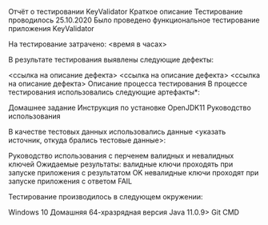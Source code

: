 Отчёт о тестировании KeyValidator
Краткое описание
Тестирование проводилось 25.10.2020
Было проведено функциональное тестирование приложения KeyValidator 

На тестирование затрачено: <время в часах>

В результате тестирования выявлены следующие дефекты:

<ссылка на описание дефекта>
<ссылка на описание дефекта>
<ссылка на описание дефекта>
Описание процесса тестирования
В процессе тестирования использовались следующие артефакты*:

Домашнее задание
Инструкция по установке OpenJDK11
Руководство использования 


В качестве тестовых данных использовались данные <указать источник, откуда брались тестовые данные>:

Руководство использования с перченем валидных и невалидных ключей
Ожидаемые результаты:
валидные ключи проходять при запуске приложения с результатом OK
невалидные ключи проходят при запуске приложения с ответом FAIL

Тестирование производилось в следующем окружении:

Windows 10 Домашняя 64-хразрядная
версия Java 11.0.9>
Git CMD